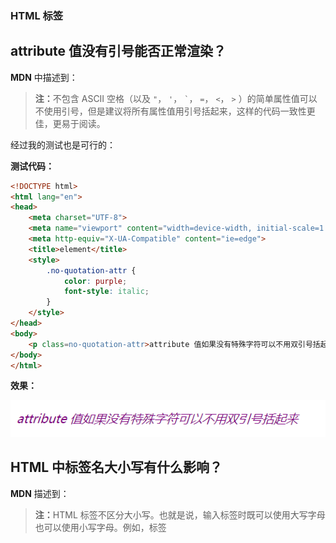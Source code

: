 ### HTML 标签

## attribute 值没有引号能否正常渲染？

**MDN** 中描述到：

><strong>注：</strong>不包含 ASCII 空格（以及 `"`， `'`， `` ` ``， `=`， `<`， `>` ）的简单属性值可以不使用引号，但是建议将所有属性值用引号括起来，这样的代码一致性更佳，更易于阅读。

经过我的测试也是可行的：

**测试代码：**

```html
<!DOCTYPE html>
<html lang="en">
<head>
    <meta charset="UTF-8">
    <meta name="viewport" content="width=device-width, initial-scale=1.0">
    <meta http-equiv="X-UA-Compatible" content="ie=edge">
    <title>element</title>
    <style>
        .no-quotation-attr {
            color: purple;
            font-style: italic;
        }
    </style>
</head>
<body>
    <p class=no-quotation-attr>attribute 值如果没有特殊字符可以不用双引号括起来</p>
</body>
</html>
```

**效果：**

![效果图](https://github.com/tjx666/FE-Getting-Started/blob/master/HTML/element/screenshots/rendering-no-quotation.png?raw=true)

## HTML 中标签名大小写有什么影响？

**MDN** 描述到：

><strong>注：</strong>HTML 标签不区分大小写。也就是说，输入标签时既可以使用大写字母也可以使用小写字母。例如，标签 [<title>](https://developer.mozilla.org/zh-CN/docs/Web/HTML/Element/title) 写作`<title>`、`<TITLE>`、`<Title>`、`<TiTlE>`，等等都可以正常工作。不过，从一致性、可读性等各方面来说，最好仅使用小写字母。

**测试代码：**

```html
<!DOCTYPE html>
<html lang="en">
<head>
    <meta charset="UTF-8">
    <meta name="viewport" content="width=device-width, initial-scale=1.0">
    <meta http-equiv="X-UA-Compatible" content="ie=edge">
    <title>Document</title>
    <style>
        .test {
            color: coral;
            font-weight: bold;
            font-size: 18px;
            font-style: italic;
        }
    </style>
</head>
<body>
    <h1>小写的一级标题(h1)</h1>
    <BR/>
    <H1>大写的一级标题(H1)</H1>
    &NBSP; <B><u>这是重点，圈起来，要考的。</u></B>
    <span CLASS="test">测试 attribute name 大小写影响</span>
</body>
</html>
```

![测试结果](https://github.com/tjx666/FE-Getting-Started/blob/master/HTML/element/screenshots/tag-name-case.png?raw=true)

上面的测试结果表明，标签名的大小写对其渲染结果没有影响的，但是转码字符比如 `&nbsp;`不会正常工作。其实，浏览器在解析 HTML 标签时会将标签名，属性名都转换为小写。如果想要分隔单词建议使用中划线的方式，比如一个类名`light-green`。**因为我觉得使用小驼峰风格的标识符总给人大小写有区别的错觉。**

